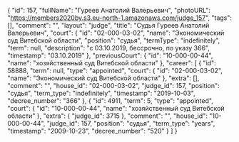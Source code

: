 {
    "id": 157,
    "fullName": "Гуреев Анатолий Валерьевич",
    "photoURL": "https://members2020by.s3.eu-north-1.amazonaws.com/judge_157",
    "tags": [],
    "comment": "",
    "layout": "judge",
    "title": "Судья Гуреев Анатолий Валерьевич",
    "court": {
        "id": "02-000-03-02",
        "name": "Экономический суд Витебской области",
        "position": "судья",
        "termType": "indefinitely",
        "term": null,
        "description": "c 03.10.2019, бессрочно, по указу 366",
        "timestamp": "03.10.2019"
    },
    "previousCourt": {
        "id": "10-000-00-44",
        "name": "хозяйственный суд Витебской области"
    },
    "career": [
        {
            "id": 58888,
            "term": null,
            "type": "appointed",
            "court": {
                "id": "02-000-03-02",
                "name": "Экономический суд Витебской области"
            },
            "extra": [],
            "comment": "",
            "house_id": "02-000-03-02",
            "judge_id": 157,
            "position": "судья",
            "term_type": "indefinitely",
            "timestamp": "2019-10-03",
            "decree_number": "366"
        },
        {
            "id": 4911,
            "term": 5,
            "type": "appointed",
            "court": {
                "id": "10-000-00-44",
                "name": "хозяйственный суд Витебской области"
            },
            "extra": {
                "judge_id": 3715
            },
            "comment": "",
            "house_id": "10-000-00-44",
            "judge_id": 157,
            "position": "судья",
            "term_type": "years",
            "timestamp": "2009-10-23",
            "decree_number": "520"
        }
    ]
}